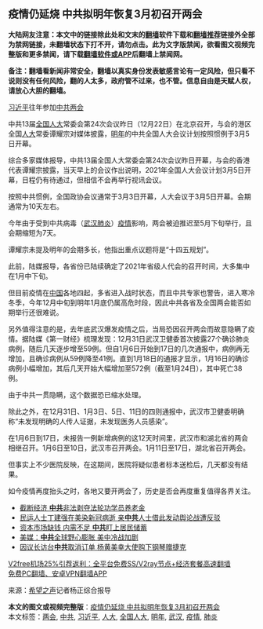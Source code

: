  <h2>疫情仍延烧 中共拟明年恢复3月初召开两会</h2> <p class="notice"><b>大陆网友注意：本文中的链接除此处和文末的<a href="https://github.com/bannedbook/fanqiang" >翻墙</a>软件下载和<a href="https://github.com/killgcd/justmysocks/blob/master/README.md">翻墙推荐</a>链接外全部为禁网链接，未翻墙状态下打不开，请勿点击。此为文字版禁闻，欲看图文视频完整版和更多禁闻，请下载<a href="https://github.com/bannedbook/fanqiang">翻墙软件或APP</a>后翻墙上禁闻网。</p><p>备注：翻墙看新闻非常安全，翻墙以真实身份发表敏感言论有一定风险，但只看不说则没有任何风险，翻的人太多，政府管不过来，也不管。信息自由是天赋人权，请放心大胆的翻墙。</b></p>  <div class="entry"> <p id="conimg"><a href="https://www.bannedbook.org/bnews/tag/%e4%b9%a0%e8%bf%91%e5%b9%b3/" class="st_tag internal_tag" rel="tag" title="标签 习近平 下的日志">习近平</a>往年参加<a href="https://www.bannedbook.org/bnews/tag/%e4%b8%ad%e5%85%b1/" class="st_tag internal_tag" rel="tag" title="标签 中共 下的日志">中共</a><a href="https://www.bannedbook.org/bnews/tag/%e4%b8%a4%e4%bc%9a/" class="st_tag internal_tag" rel="tag" title="标签 两会 下的日志">两会</a></p> <p>中共13届<a href="https://www.bannedbook.org/bnews/tag/%E5%85%A8%E5%9B%BD%E4%BA%BA%E5%A4%A7/" class="st_tag internal_tag" rel="tag" title="标签 全国人大 下的日志">全国人大</a>常委会第24次会议昨日（12月22日）在北京召开，与会的港区全国<a href="https://www.bannedbook.org/bnews/tag/%E4%BA%BA%E5%A4%A7/" class="st_tag internal_tag" rel="tag" title="标签 人大 下的日志">人大</a>常委谭耀宗对媒体披露，<a href="https://www.bannedbook.org/bnews/tag/%E6%98%8E%E5%B9%B4/" class="st_tag internal_tag" rel="tag" title="标签 明年 下的日志">明年</a>的中共全国人大会议计划按照惯例于3月5日开幕。</p> <p>综合多家媒体报导，中共13届全国人大常委会第24次会议昨日开幕，与会的香港代表谭耀宗披露，当天早上的会议作出说明，2021年全国人大会议计划3月5日开幕，日程仍有待通过，但相信不会再举行视讯会议。</p> <p>按照中共惯例，全国政协会议通常于3月3日开幕，人大会议于3月5日开幕。会期通常为10天左右。</p> <p>今年由于受到中共病毒（<a href="https://www.bannedbook.org/bnews/tag/%e6%ad%a6%e6%b1%89/" class="st_tag internal_tag" rel="tag" title="标签 武汉 下的日志">武汉</a><a href="https://www.bannedbook.org/bnews/tag/%e8%82%ba%e7%82%8e/" class="st_tag internal_tag" rel="tag" title="标签 肺炎 下的日志">肺炎</a>）<a href="https://www.bannedbook.org/bnews/tag/%E7%96%AB%E6%83%85/" class="st_tag internal_tag" rel="tag" title="标签 疫情 下的日志">疫情</a>影响，两会被迫推迟至5月下旬举行，且会期缩短为7天。</p>  <p>谭耀宗未提及明年的会期多长，他指出重点议题将是“十四五规划”。</p> <p>此前，陆媒报导，各省份已陆续确定了2021年省级人代会的召开时间，大多集中在1月中下旬。</p> <p>但目前疫情在<span class='wp_keywordlink_affiliate'><a href="https://www.bannedbook.org/" title="中国" target="_blank">中国</a></span>各地四起，多省进入战时状态，而且中共专家也警告，进入寒冷冬季，今年12月中旬到明年1月底仍属高危时段，因此中共各省及全国两会能否如期举行还很难说。</p> <p>另外值得注意的是，去年底武汉爆发疫情之后，当局恐因召开两会而故意隐瞒了疫情。据陆媒《第一财经》梳理发现：12月31日武汉卫健委首次披露27个确诊肺炎病例，随后几天逐步增至59例。但自1月6日开始到17日的几次通报中，病例再无增加，且确诊病例从59例降至41例。直到1月18日的通报才显示，1月16日的确诊病例小幅增加，其后几天开始大幅增加至572例（截至1月24日），其中死亡38例。</p> <p>由于中共一贯隐瞒，这个数据恐已缩水处理。</p>  <p>除此之外，在12月31日、1月3日、5日、11日的四则通报中，武汉市卫健委明确称“未发现明确的人传人证据，未发现医务人员感染”。</p> <p>在1月6日到17日，未报告一例新增病例的这12天时间里，武汉市和湖北省的两会相继召开。1月6日至10日，武汉市召开两会。1月11日至17日，湖北省召开两会。</p> <p>但事实上不少医院反映，在这期间，医院将疑似患者标本送检后，几天都没有结果。</p> <p>如今疫情再度抬头之时，各地又要开两会了，历史是否会再度重复值得各界关注。</p> <ul class='op-related-articles' title='相关阅读'> <li><a href='https://www.bannedbook.org/bnews/cbnews/20201224/1453796.html' target='_blank'>截断经济 <b>中共</b>非法剥夺法轮功学员养老金</a></li> <li><a href='https://www.bannedbook.org/bnews/headline/20201224/1453786.html' target='_blank'>民运人士丁建强在美染新冠病逝 亲<b>中共</b>人士借此发动舆论战遭反驳</a></li> <li><a href='https://www.bannedbook.org/bnews/comments/20201224/1453761.html' target='_blank'>资本市场缺钱 内需不足 <b>中共</b>盯上居民储蓄</a></li> <li><a href='https://www.bannedbook.org/bnews/comments/20201224/1453760.html' target='_blank'>美媒：<b>中共</b>全球野心膨胀 美中冷战加剧</a></li> <li><a href='https://www.bannedbook.org/bnews/taiwannews/20201224/1453756.html' target='_blank'>因议长访台<b>中共</b>取消订单 杨黄美幸大使购下钢琴赠捷克</a></li> </ul> <p class="texttj"> <a href="https://www.bannedbook.org/forum23/topic22702.html" target="_blank">V2free机场25%引荐返利：全平台免费SS/V2ray节点+经济套餐高速翻墙</a><br/> <a href="https://github.com/bannedbook/fanqiang/wiki/%E7%A6%81%E9%97%BB%E7%BD%91%E5%AE%89%E5%8D%93%E7%BF%BB%E5%A2%99%E6%96%B0%E9%97%BBAPP" target="_blank">免费PC翻墙、安卓VPN翻墙APP</a></p><p> 来源：<span class='wp_keywordlink_affiliate'><a href="https://www.soundofhope.org" title="希望之声" target="_blank">希望之声</a></span>记者杨正综合报导 </p> <a name='sharetosocial'></a>       <div><b>本文的图文或视频完整版</b>：<a href='https://www.bannedbook.org/bnews/cbnews/20201224/1453805.html'>疫情仍延烧 中共拟明年恢复3月初召开两会</a></div>  </div><!--END ENTRY--> <div class="postfooter"> <div>本文标签：<a href="https://www.bannedbook.org/bnews/tag/%e4%b8%a4%e4%bc%9a/" rel="tag">两会</a>, <a href="https://www.bannedbook.org/bnews/tag/%e4%b8%ad%e5%85%b1/" rel="tag">中共</a>, <a href="https://www.bannedbook.org/bnews/tag/%e4%b9%a0%e8%bf%91%e5%b9%b3/" rel="tag">习近平</a>, <a href="https://www.bannedbook.org/bnews/tag/%E4%BA%BA%E5%A4%A7/" rel="tag">人大</a>, <a href="https://www.bannedbook.org/bnews/tag/%E5%85%A8%E5%9B%BD%E4%BA%BA%E5%A4%A7/" rel="tag">全国人大</a>, <a href="https://www.bannedbook.org/bnews/tag/%E6%98%8E%E5%B9%B4/" rel="tag">明年</a>, <a href="https://www.bannedbook.org/bnews/tag/%e6%ad%a6%e6%b1%89/" rel="tag">武汉</a>, <a href="https://www.bannedbook.org/bnews/tag/%E7%96%AB%E6%83%85/" rel="tag">疫情</a>, <a href="https://www.bannedbook.org/bnews/tag/%e8%82%ba%e7%82%8e/" rel="tag">肺炎</a></div>  </div><!--END POSTFOOTER--> 